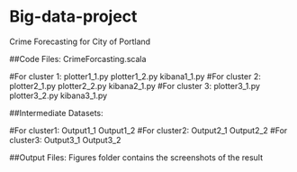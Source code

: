 # Big-data-project

Crime Forecasting for City of Portland


##Code Files:
CrimeForcasting.scala

#For cluster 1:
plotter1_1.py
plotter1_2.py
kibana1_1.py
#For cluster 2:
plotter2_1.py
plotter2_2.py
kibana2_1.py
#For cluster 3:
plotter3_1.py
plotter3_2.py
kibana3_1.py

##Intermediate Datasets:

#For cluster1:
Output1_1
Output1_2
#For cluster2:
Output2_1
Output2_2 
#For cluster3:
Output3_1
Output3_2 


##Output Files:
Figures folder contains the screenshots of the result









